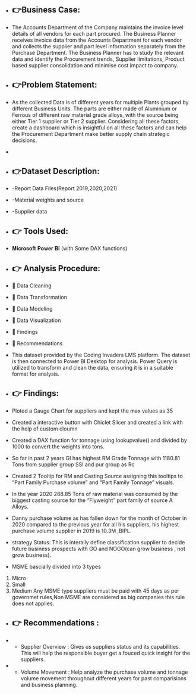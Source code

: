 + ## 👉Business Case: 
+ The Accounts Department of the Company maintains the invoice level details of all vendors for each part procured. The Business Planner receives invoice data from the Accounts Department for each vendor and collects the supplier and part level information separately from the Purchase Department. The Business Planner has to study the relevant data and identify the Procurement trends, Supplier limitations, Product based supplier consolidation and minimise cost impact to company.

+ ## 👉Problem Statement:
+ As the collected Data is of different years for multiple Plants grouped by different Business Units. The parts are either made of Aluminium or Ferrous of different raw material grade alloys, with the source being either Tier 1 supplier or Tier 2 supplier. Considering all these factors, create a dashboard which is insightful on all these factors and can help the Procurement Department make better supply chain strategic decisions.
+
+ ## 👉Dataset Description:
+ -Report Data Files(Report 2019,2020,2021)
+ -Material weights and source
+ -Supplier data

+ ## 👉 Tools Used: 
- 𝐌𝐢𝐜𝐫𝐨𝐬𝐨𝐟𝐭 𝐏𝐨𝐰𝐞𝐫 𝐁𝐢 (with Some DAX functions)

+ ## 👉 Analysis Procedure:
+ 🎀 Data Cleaning 
+ 🎀 Data Transformation
+ 🎀 Data Modeling 
+ 🎀 Data Visualization
+ 🎀 Findings
+ 🎀 Recommendations

+ This dataset provided by the Coding Invaders LMS platform. The dataset is then connected to Power BI Desktop for analysis. Power Query is utilized to transform and clean the data, ensuring it is in a suitable format for analysis.

+ ## 👉 Findings:
+ Ploted a Gauge Chart for suppliers and kept the max values as 35
+ Created a interactive button with Chiclet Slicer and created a link with the help of custom cloumn
+ Created a DAX function for tonnage using lookupvalue() and divided by 1000 to convert the weights into tons.
+ So far in past 2 years GI has highest RM Grade Tonnage with 1180.81 Tons from supplier group SSI and pur group as Rc
+ Created 2 Tooltip for RM and Casting Source assigning this tooltips to “Part Family Purchase volume” and “Part Family Tonnage” visuals.
+ In the year 2020 268.85 Tons of raw material was consumed by the biggest casting source for the “Flyweight” part family of source A Alloys.
+ Danny purchase volume as has fallen down for the month of October in 2020 compared to the previous year for all his suppliers, his highest purchase volume supplier in 2019 is 10.3M ,BIPL.
+ strategy Status: This is interally define classification supplier to decide future business prospects with GO and NOGO(can grow business , not grow business).
 + MSME bascially divided into 3 types
1. Micro
2. Small
3. Medium 
Any MSME type suppliers must be paid with 45 days as per governmet rules,Non MSME are considered as big companies this rule does not applies.
 
 + ## 👉 Recommendations :
 + - Supplier Overview : Gives us suppliers status and its capabilities. This will help the responsible buyer get a fouced quick insight for the suppliers.
 + - Volume Movement : Help analyze the purchase volume and tonnage volume movement throughout different years for past comparisions and business planning.
